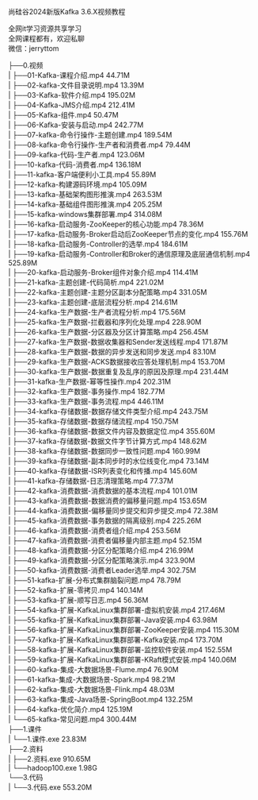 尚硅谷2024新版Kafka 3.6.X视频教程

全网it学习资源共享学习<br>全网课程都有，欢迎私聊<br>微信：jerryttom<br>

├──0.视频<br> | ├──01-Kafka-课程介绍.mp4 44.71M<br> | ├──02-kafka-文件目录说明.mp4 13.39M<br> | ├──03-Kafka-软件介绍.mp4 195.02M<br> | ├──04-Kafka-JMS介绍.mp4 212.41M<br> | ├──05-Kafka-组件.mp4 50.47M<br> | ├──06-Kafka-安装与启动.mp4 242.77M<br> | ├──07-kafka-命令行操作-主题创建.mp4 189.54M<br> | ├──08-kafka-命令行操作-生产者和消费者.mp4 79.44M<br> | ├──09-kafka-代码-生产者.mp4 123.06M<br> | ├──10-kafka-代码-消费者.mp4 136.18M<br> | ├──11-kafka-客户端便利小工具.mp4 55.89M<br> | ├──12-kafka-构建源码环境.mp4 105.09M<br> | ├──13-kafka-基础架构图形推演.mp4 263.53M<br> | ├──14-kafka-基础组件图形推演.mp4 205.25M<br> | ├──15-kafka-windows集群部署.mp4 314.08M<br> | ├──16-kafka-启动服务-ZooKeeper的核心功能.mp4 78.36M<br> | ├──17-kafka-启动服务-Broker启动后ZooKeeper节点的变化.mp4 155.76M<br> | ├──18-kafka-启动服务-Controller的选举.mp4 184.61M<br> | ├──19-kafka-启动服务-Controller和Broker的通信原理及底层通信机制.mp4 525.89M<br> | ├──20-kafka-启动服务-Broker组件对象介绍.mp4 114.41M<br> | ├──21-kafka-主题创建-代码简析.mp4 221.02M<br> | ├──22-kafka-主题创建-主题分区副本分配策略.mp4 331.05M<br> | ├──23-kafka-主题创建-底层流程分析.mp4 214.61M<br> | ├──24-kafka-生产数据-生产者流程分析.mp4 175.56M<br> | ├──25-kafka-生产数据-拦截器和序列化处理.mp4 228.90M<br> | ├──26-kafka-生产数据-分区器及分区计算策略.mp4 256.45M<br> | ├──27-kafka-生产数据-数据收集器和Sender发送线程.mp4 171.87M<br> | ├──28-kafka-生产数据-数据的异步发送和同步发送.mp4 83.10M<br> | ├──29-kafka-生产数据-ACKS数据接收应答处理机制.mp4 153.70M<br> | ├──30-kafka-生产数据-数据重复及乱序的原因及原理.mp4 231.44M<br> | ├──31-kafka-生产数据-幂等性操作.mp4 202.31M<br> | ├──32-kafka-生产数据-事务操作.mp4 182.77M<br> | ├──33-kafka-生产数据-事务流程.mp4 446.11M<br> | ├──34-kafka-存储数据-数据存储文件类型介绍.mp4 243.75M<br> | ├──35-kafka-存储数据-数据存储流程.mp4 150.75M<br> | ├──36-kafka-存储数据-数据文件内容及数据定位.mp4 355.60M<br> | ├──37-kafka-存储数据-数据文件字节计算方式.mp4 148.62M<br> | ├──38-kafka-存储数据-数据同步一致性问题.mp4 160.99M<br> | ├──39-kafka-存储数据-副本同步时的水位线变化.mp4 73.14M<br> | ├──40-kafka-存储数据-ISR列表变化和传播.mp4 145.60M<br> | ├──41-kafka-存储数据-日志清理策略.mp4 77.37M<br> | ├──42-kafka-消费数据-消费数据的基本流程.mp4 101.01M<br> | ├──43-kafka-消费数据-数据消费的偏移量问题.mp4 153.65M<br> | ├──44-kafka-消费数据-偏移量同步提交和异步提交.mp4 72.38M<br> | ├──45-kafka-消费数据-事务数据的隔离级别.mp4 225.26M<br> | ├──46-kafka-消费数据-消费者组介绍.mp4 253.56M<br> | ├──47-kafka-消费数据-消费者偏移量内部主题.mp4 52.15M<br> | ├──48-kafka-消费数据-分区分配策略介绍.mp4 216.99M<br> | ├──49-kafka-消费数据-分区分配策略演示.mp4 323.90M<br> | ├──50-kafka-消费数据-消费者Leader选举.mp4 302.75M<br> | ├──51-kafka-扩展-分布式集群脑裂问题.mp4 78.79M<br> | ├──52-kafka-扩展-零拷贝.mp4 140.14M<br> | ├──53-kafka-扩展-顺写日志.mp4 56.36M<br> | ├──54-kafka-扩展-KafkaLinux集群部署-虚拟机安装.mp4 217.46M<br> | ├──55-kafka-扩展-KafkaLinux集群部署-Java安装.mp4 63.98M<br> | ├──56-kafka-扩展-KafkaLinux集群部署-ZooKeeper安装.mp4 115.30M<br> | ├──57-kafka-扩展-KafkaLinux集群部署-Kafka安装.mp4 173.70M<br> | ├──58-kafka-扩展-KafkaLinux集群部署-监控软件安装.mp4 152.55M<br> | ├──59-kafka-扩展-KafkaLinux集群部署-KRaft模式安装.mp4 140.06M<br> | ├──60-kafka-集成-大数据场景-Flume.mp4 76.90M<br> | ├──61-kafka-集成-大数据场景-Spark.mp4 98.21M<br> | ├──62-kafka-集成-大数据场景-Flink.mp4 48.03M<br> | ├──63-kafka-集成-Java场景-SpringBoot.mp4 132.25M<br> | ├──64-kafka-优化简介.mp4 125.19M<br> | └──65-kafka-常见问题.mp4 300.44M<br> ├──1.课件<br> | └──1.课件.exe 23.83M<br> ├──2.资料<br> | ├──2.资料.exe 910.65M<br> | └──hadoop100.exe 1.98G<br> └──3.代码<br> | └──3.代码.exe 553.20M